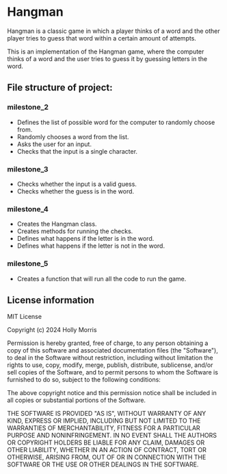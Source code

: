 # Hangman
Hangman is a classic game in which a player thinks of a word and the other player tries to guess that word within a certain amount of attempts.

This is an implementation of the Hangman game, where the computer thinks of a word and the user tries to guess it by guessing letters in the word.

## File structure of project:
### milestone_2
- Defines the list of possible word for the computer to randomly choose from.
- Randomly chooses a word from the list.
- Asks the user for an input.
- Checks that the input is a single character.
  
### milestone_3
- Checks whether the input is a valid guess.
- Checks whether the guess is in the word.

### milestone_4
- Creates the Hangman class.
- Creates methods for running the checks.
- Defines what happens if the letter is in the word.
- Defines what happens if the letter is not in the word.
  
### milestone_5
- Creates a function that will run all the code to run the game.

## License information
MIT License

Copyright (c) 2024 Holly Morris

Permission is hereby granted, free of charge, to any person obtaining a copy
of this software and associated documentation files (the "Software"), to deal
in the Software without restriction, including without limitation the rights
to use, copy, modify, merge, publish, distribute, sublicense, and/or sell
copies of the Software, and to permit persons to whom the Software is
furnished to do so, subject to the following conditions:

The above copyright notice and this permission notice shall be included in all
copies or substantial portions of the Software.

THE SOFTWARE IS PROVIDED "AS IS", WITHOUT WARRANTY OF ANY KIND, EXPRESS OR
IMPLIED, INCLUDING BUT NOT LIMITED TO THE WARRANTIES OF MERCHANTABILITY,
FITNESS FOR A PARTICULAR PURPOSE AND NONINFRINGEMENT. IN NO EVENT SHALL THE
AUTHORS OR COPYRIGHT HOLDERS BE LIABLE FOR ANY CLAIM, DAMAGES OR OTHER
LIABILITY, WHETHER IN AN ACTION OF CONTRACT, TORT OR OTHERWISE, ARISING FROM,
OUT OF OR IN CONNECTION WITH THE SOFTWARE OR THE USE OR OTHER DEALINGS IN THE
SOFTWARE.
